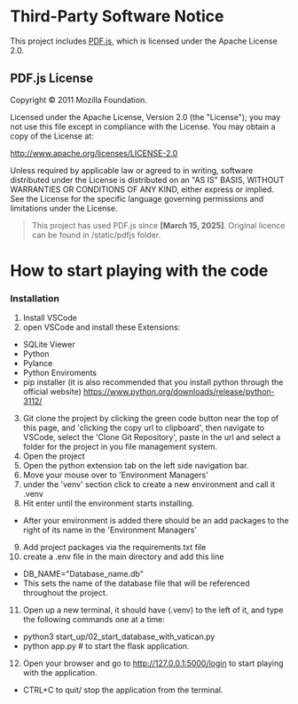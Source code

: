 # Third-Party Software Notice

This project includes [PDF.js](https://github.com/mozilla/pdf.js), which is licensed under the Apache License 2.0.

## PDF.js License

Copyright © 2011 Mozilla Foundation.

Licensed under the Apache License, Version 2.0 (the "License"); you may not use this file except in compliance with the License. You may obtain a copy of the License at:

http://www.apache.org/licenses/LICENSE-2.0

Unless required by applicable law or agreed to in writing, software
distributed under the License is distributed on an "AS IS" BASIS,
WITHOUT WARRANTIES OR CONDITIONS OF ANY KIND, either express or implied.
See the License for the specific language governing permissions and
limitations under the License.


> This project has used PDF.js since **[March 15, 2025]**. Original licence can be found in /static/pdfjs folder.

# How to start playing with the code
### Installation
1. Install VSCode
2. open VSCode and install these Extensions:
- SQLite Viewer
- Python
- Pylance
- Python Enviroments
- pip installer
(it is also recommended that you install python through the official website)
https://www.python.org/downloads/release/python-3112/
3. Git clone the project by clicking the green code button near the top of this page, and 'clicking the copy url to clipboard', then navigate to VSCode, select the 'Clone Git Repository', paste in the url and select a folder for the project in you file management system.
4. Open the project
5. Open the python extension tab on the left side navigation bar.
6. Move your mouse over to 'Environment Managers'
7. under the 'venv' section click to create a new environment and call it .venv
8. Hit enter until the environment starts installing.
- After your environment is added there should be an add packages to the right of its name in the 'Environment Managers'
9. Add project packages via the requirements.txt file
10. create a .env file in the main directory and add this line
- DB_NAME="Database_name.db"
- This sets the name of the database file that will be referenced throughout the project.
11. Open up a new terminal, it should have (.venv) to the left of it, and type the following commands one at a time:
- python3 start_up/02_start_database_with_vatican.py 
- python app.py # to start the flask application.
12. Open your browser and go to http://127.0.0.1:5000/login to start playing with the application.
- CTRL+C to quit/ stop the application from the terminal.